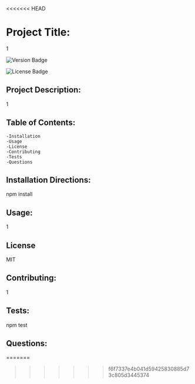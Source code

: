 
<<<<<<< HEAD
# Project Title: 

1  

![Version Badge](https://img.shields.io/static/v1?label=Version&message=1.1.0&color=important) 

![License Badge](https://img.shields.io/static/v1?label=License&message=MIT&color=blue) 
## Project Description: 

1 

## Table of Contents:
    -Installation
    -Usage
    -License
    -Contributing
    -Tests
    -Questions
## Installation Directions: 

npm install 

## Usage: 

1 

## License 

MIT 

## Contributing: 

1 

## Tests: 

npm test 

## Questions: 


=======
>>>>>>> f6f7337e4b041d59425830885d73c805d3445374
